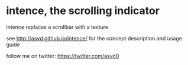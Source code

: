 intence, the scrolling indicator
================================

intence replaces a scrollbar with a texture

see http://asvd.github.io/intence/ for the concept description and
usage guide

follow me on twitter: https://twitter.com/asvd0